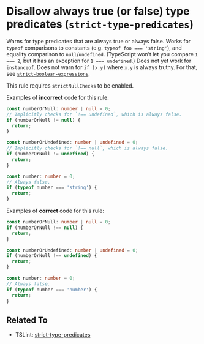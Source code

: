 # Disallow always true (or false) type predicates (`strict-type-predicates`)

Warns for type predicates that are always true or always false. Works for
`typeof` comparisons to constants (e.g. `typeof foo === 'string'`), and equality
comparison to `null`/`undefined`. (TypeScript won’t let you compare `1 === 2`,
but it has an exception for `1 === undefined`.) Does not yet work for
`instanceof`. Does not warn for `if (x.y)` where `x.y` is always truthy. For
that, see [`strict-boolean-expressions`](./strict-boolean-expressions.md).

This rule requires `strictNullChecks` to be enabled.

Examples of **incorrect** code for this rule:

```ts
const numberOrNull: number | null = 0;
// Implicitly checks for `!== undefined`, which is always false.
if (numberOrNull != null) {
  return;
}

const numberOrUndefined: number | undefined = 0;
// Implicitly checks for `!== null`, which is always false.
if (numberOrNull != undefined) {
  return;
}

const number: number = 0;
// Always false.
if (typeof number === 'string') {
  return;
}
```

Examples of **correct** code for this rule:

```ts
const numberOrNull: number | null = 0;
if (numberOrNull !== null) {
  return;
}

const numberOrUndefined: number | undefined = 0;
if (numberOrNull !== undefined) {
  return;
}

const number: number = 0;
// Always false.
if (typeof number === 'number') {
  return;
}
```

## Related To

- TSLint: [strict-type-predicates](https://palantir.github.io/tslint/rules/strict-type-predicates)
